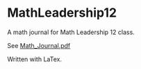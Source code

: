 # MathLeadership12

A math journal for Math Leadership 12 class.

See [Math_Journal.pdf](../main/Math_Journal/Math_Journal.pdf)

Written with LaTex.
